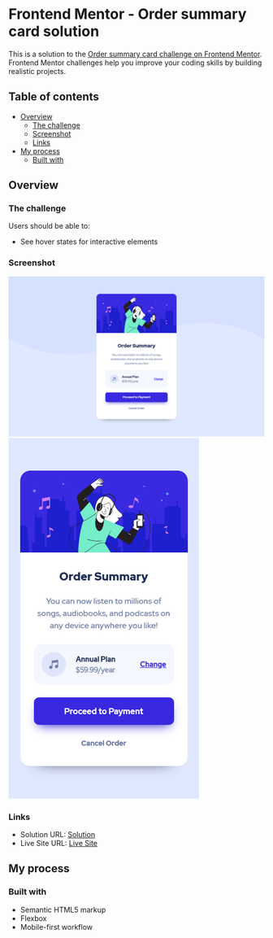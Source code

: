 # Frontend Mentor - Order summary card solution

This is a solution to the [Order summary card challenge on Frontend Mentor](https://www.frontendmentor.io/challenges/order-summary-component-QlPmajDUj). Frontend Mentor challenges help you improve your coding skills by building realistic projects. 

## Table of contents

- [Overview](#overview)
  - [The challenge](#the-challenge)
  - [Screenshot](#screenshot)
  - [Links](#links)
- [My process](#my-process)
  - [Built with](#built-with)

## Overview

### The challenge

Users should be able to:

- See hover states for interactive elements

### Screenshot

![](./screenshot.png)
![](./mobile-screenshot.png)

### Links

- Solution URL: [Solution](https://www.frontendmentor.io/solutions/order-summary-page-using-flexbox-rZKrKAswG)
- Live Site URL: [Live Site](https://egemendemir.github.io/frontend-practice/order-summary-component-main/)

## My process

### Built with

- Semantic HTML5 markup
- Flexbox
- Mobile-first workflow

